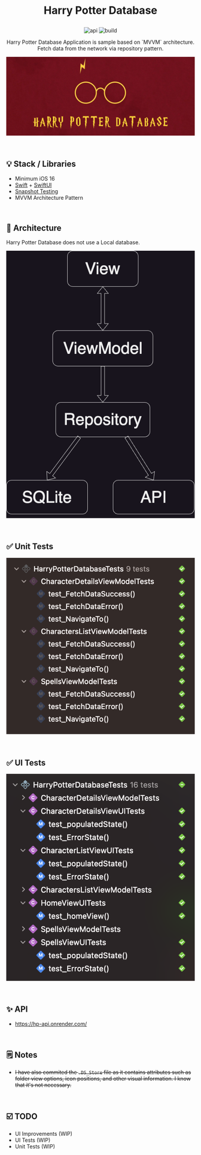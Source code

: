 # <p align="center">Harry Potter Database</p>

<p align="center">
<img alt="api" src="https://img.shields.io/badge/API-16%2B-green?logo=ios"/>
<img alt="build" src="https://img.shields.io/badge/SWIFT-5%2B-green?logo=swift"/>
</p>

<p align="center">Harry Potter Database Application is sample based on `MVVM` architecture.</br>
Fetch data from the network via repository pattern.</p>

![logo](https://github.com/konstantinosrizos/HarryPotterDatabase/blob/main/Preview/HarryPotterDatabaseLogo.png)

<br>

## 💡 Stack / Libraries
- Minimum iOS 16
- [Swift](https://developer.apple.com/swift/) + [SwiftUI](https://developer.apple.com/xcode/swiftui/)
- [Snapshot Testing](https://github.com/pointfreeco/swift-snapshot-testing#installation)
- MVVM Architecture Pattern

<br>

## 💎 Architecture

Harry Potter Database does not use a Local database.

![architecture](https://github.com/konstantinosrizos/HarryPotterDatabase/blob/main/Preview/MVVMArchitecture.png)

<br>

## ✅ Unit Tests

![UnitTests](https://github.com/konstantinosrizos/HarryPotterDatabase/blob/main/Preview/UnitTests.png)

<br>

## ✅ UI Tests

![UITests](https://github.com/konstantinosrizos/HarryPotterDatabase/blob/main/Preview/UITests.png)

<br>

## ✨ API

- https://hp-api.onrender.com/

<br>

## 🗒️ Notes

- <del>I have also commited the `.DS_Store` file as it contains attributes such as folder view options, icon positions, and other visual information. I know that it's not necessary.</del>

<br>

## ☑️ TODO

- UI Improvements (WIP)
- UI Tests (WIP)
- Unit Tests (WIP)
